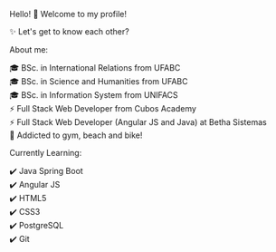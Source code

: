 Hello! 👋 Welcome to my profile!

✨ Let's get to know each other?

About me:

🎓 BSc. in International Relations from UFABC <br>
🎓 BSc. in Science and Humanities from UFABC <br>
🎓 BSc. in Information System from UNIFACS <br>
⚡ Full Stack Web Developer from Cubos Academy <br>
⚡ Full Stack Web Developer (Angular JS and Java) at Betha Sistemas <br>
🚩 Addicted to gym, beach and bike!

Currently Learning:

✔️ Java Spring Boot<br>
✔️ Angular JS<br>
✔️ HTML5 <br>
✔️ CSS3 <br>
✔️ PostgreSQL <br>
✔️ Git
